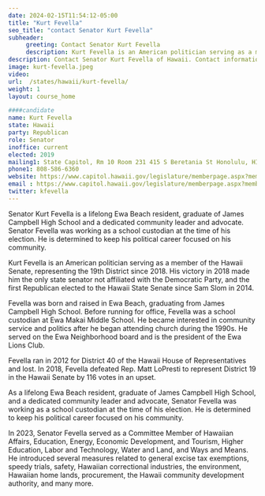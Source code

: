```yaml
---
date: 2024-02-15T11:54:12-05:00
title: "Kurt Fevella"
seo_title: "contact Senator Kurt Fevella"
subheader:
     greeting: Contact Senator Kurt Fevella
     description: Kurt Fevella is an American politician serving as a member of the Hawaii Senate, representing the 19th District since 2018. His victory in 2018 made him the only state senator not affiliated with the Democratic Party, and the first Republican elected to the Hawaii State Senate since Sam Slom in 2014.
description: Contact Senator Kurt Fevella of Hawaii. Contact information for Kurt Fevella includes email address, phone number, and mailing address.
image: kurt-fevella.jpeg
video:
url:  /states/hawaii/kurt-fevella/
weight: 1
layout: course_home

####candidate
name: Kurt Fevella
state: Hawaii
party: Republican
role: Senator
inoffice: current
elected: 2019
mailing1: State Capitol, Rm 10 Room 231 415 S Beretania St Honolulu, HI 96813
phone1: 808-586-6360
website: https://www.capitol.hawaii.gov/legislature/memberpage.aspx?member=166&year=2024/
email : https://www.capitol.hawaii.gov/legislature/memberpage.aspx?member=166&year=2024/
twitter: kfevella
---
```


Senator Kurt Fevella is a lifelong Ewa Beach resident, graduate of James Campbell High School and a dedicated community leader and advocate. Senator Fevella was working as a school custodian at the time of his election. He is determined to keep his political career focused on his community.

Kurt Fevella is an American politician serving as a member of the Hawaii Senate, representing the 19th District since 2018. His victory in 2018 made him the only state senator not affiliated with the Democratic Party, and the first Republican elected to the Hawaii State Senate since Sam Slom in 2014.

Fevella was born and raised in Ewa Beach, graduating from James Campbell High School. Before running for office, Fevella was a school custodian at Ewa Makai Middle School. He became interested in community service and politics after he began attending church during the 1990s. He served on the Ewa Neighborhood board and is the president of the Ewa Lions Club.

Fevella ran in 2012 for District 40 of the Hawaii House of Representatives and lost. In 2018, Fevella defeated Rep. Matt LoPresti to represent District 19 in the Hawaii Senate by 116 votes in an upset.

As a lifelong Ewa Beach resident, graduate of James Campbell High School, and a dedicated community leader and advocate, Senator Fevella was working as a school custodian at the time of his election. He is determined to keep his political career focused on his community.

In 2023, Senator Fevella served as a Committee Member of Hawaiian Affairs, Education, Energy, Economic Development, and Tourism, Higher Education, Labor and Technology, Water and Land, and Ways and Means. He introduced several measures related to general excise tax exemptions, speedy trials, safety, Hawaiian correctional industries, the environment, Hawaiian home lands, procurement, the Hawaii community development authority, and many more.
